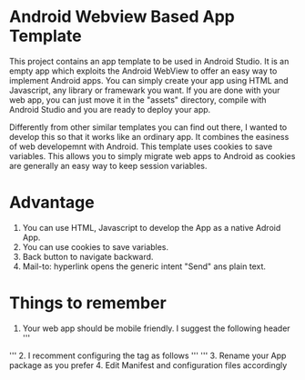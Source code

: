 # Android Webview Based App Template

This project contains an app template to be used in Android Studio. It is an empty app which exploits the Android WebView to offer an easy way to implement Android apps. You can simply create your app using HTML and Javascript, any library or framewark you want. If you are done with your web app, you can just move it in the "assets" directory, compile with Android Studio and you are ready to deploy your app.

Differently from other similar templates you can find out there, I wanted to develop this so that it works like an ordinary app. It combines the easiness of web developemnt with Android. This template uses cookies to save variables. This allows you to simply migrate web apps to Android as cookies are generally an easy way to keep session variables.

# Advantage

1. You can use HTML, Javascript to develop the App as a native Adroid App.
2. You can use cookies to save variables.
3. Back button to navigate backward.
4. Mail-to: hyperlink opens the generic intent "Send" ans plain text.

# Things to remember

1. Your web app should be mobile friendly. I suggest the following header
'''
<meta http-equiv="X-UA-Compatible" content="IE=edge" />
<meta http-equiv="Content-Type" content="text/html; charset=utf-8"/>
<meta name="viewport" content="width=device-width">
'''
2. I recomment configuring the <body> tag as follows
'''
<body leftmargin=0 topmargin=0 rightmargin=0 bottommargin=0 style="margin:0;" onload="">
'''
3. Rename your App package as you prefer
4. Edit Manifest and configuration files accordingly
